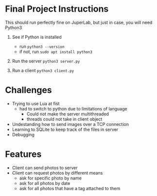 # Final Project Instructions
This should run perfectly fine on JuperLab, but just in case, you will need Python3

1. See if Python is installed
    * run `python3 --version`
    * if not, run `sudo apt install python3`

2. Run the server `python3 server.py`
3. Run a client `python3 client.py`

# Challenges
* Trying to use Lua at fist
    * had to switch to python due to limitations of language
        * Could not make the server multithreaded
        * threads could not take in client object
* Undestanding how to send images over a TCP connection
* Learning to SQLite to keep track of the files in server
* Debugging

# Features
* Client can send photos to server
* Client can request photos by different means
    * ask for specific photo by name
    * ask for all photos by date
    * ask for all photos that have a tag attached to them